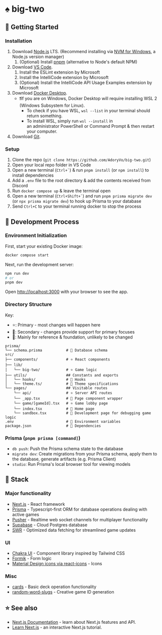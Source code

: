 # ♠️ big-two

## 🚀 Getting Started

### Installation

1. Download [Node.js](https://nodejs.org/en/) LTS. (Recommend installing via [NVM for Windows](https://github.com/coreybutler/nvm-windows), a Node.js version manager)
    1. (Optional) Install [pnpm](https://pnpm.io/installation#using-corepack) (alternative to Node's default NPM)
2. Download [VS Code](https://code.visualstudio.com/).
    1. Install the ESLint extension by Microsoft
    2. Install the IntelliCode extension by Microsoft
    3. (Optional) Install the IntelliCode API Usage Examples extension by Microsoft
3. Download [Docker Desktop](https://www.docker.com/products/docker-desktop).
    - ❗If you are on Windows, Docker Desktop will require installing WSL 2 (Windows Subsystem for Linux). 
      - To check if you have WSL, `wsl --list` in your terminal should return something. 
      - To install WSL, simply run `wsl --install` in an administrator PowerShell or Command Prompt & then restart your computer. 
4. Download [Git](https://git-scm.com/downloads).

### Setup

1. Clone the repo (`git clone https://github.com/AdoryVo/big-two.git`)
2. Open your local repo folder in VS Code
3. Open a new terminal (`` Ctrl+` ``) & run `pnpm install` (or `npm install`) to install dependencies
4. Add a `.env` file to the root directory & add the contents received from Discord
5. Run `docker compose up` & leave the terminal open
6. Open a new terminal (`` Ctrl+Shift+` ``) and run `pnpm prisma migrate dev` (or `npx prisma migrate dev`) to hook up Prisma to your database
7. Send `Ctrl+C` to your terminal running docker to stop the process

## 👷 Development Process

### Environment Initialization

First, start your existing Docker image:

```bash
docker compose start
```

Next, run the development server:

```bash
npm run dev
# or
pnpm dev
```

Open [http://localhost:3000](http://localhost:3000) with your browser to see the app.

### Directory Structure

Key:
- ⭐: Primary - most changes will happen here
- 📝: Secondary - changes provide support for primary focuses
- 📄: Mainly for reference & foundation, unlikely to be changed
```
prisma/
└── schema.prisma           # 📄 Database schema
src/
├── components/             # ⭐ React components
├── lib/
│   └── big-two/            # ⭐ Game logic
├── utils/                  ## Constants and exports
│   └── hooks/              # 📝 Hooks
│   └── theme.ts/           # 📝 Theme specifications
└── pages/                  ## Visitable routes
    └── api/                # ⭐ Server API routes
    └── _app.tsx            # 📄 Page component wrapper
    └── game/[gameId].tsx   # ⭐ Game lobby page
    └── index.tsx           # 📝 Home page
    └── sandbox.tsx         # 📄 Development page for debugging game logic
.env                        # 📝 Environment variables
package.json                # 📄 Dependencies
```

### Prisma (`pnpm prisma [command]`)
- `db push`: Push the Prisma schema state to the database
- `migrate dev`: Create migrations from your Prisma schema, apply them to the database, generate artifacts (e.g. Prisma Client)
- `studio`: Run Prisma's local browser tool for viewing models

## 🥞 Stack
### Major functionality
- [Next.js](https://nextjs.org/) - React framework
- [Prisma](https://www.prisma.io/) - Typescript-first ORM for database operations dealing with active games
- [Pusher](https://pusher.com/) - Realtime web socket channels for multiplayer functionality
- [Supabase](https://supabase.com/) - Cloud Postgres database
- [SWR](https://swr.vercel.app/) - Optimized data fetching for streamlined game updates

### UI
- [Chakra UI](https://chakra-ui.com/) - Component library inspired by Tailwind CSS
- [Formik](https://formik.org/) - Form logic
- [Material Design icons via react-icons](https://react-icons.github.io/react-icons/icons?name=md) - Icons

### Misc
- [cards](http://kbjr.github.io/node-cards/) - Basic deck operation functionality
- [random-word-slugs](https://www.npmjs.com/package/random-word-slugs) - Creative game ID generation

## ⭐ See also
- [Next.js Documentation](https://nextjs.org/docs) - learn about Next.js features and API.
- [Learn Next.js](https://nextjs.org/learn) - an interactive Next.js tutorial.
